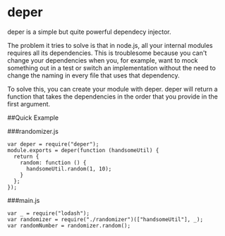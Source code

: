 deper
=====

deper is a simple but quite powerful dependecy injector.

The problem it tries to solve is that in node.js, all your internal modules requires all its dependencies. This is troublesome because you can't change your dependencies when you, for example, want to mock something out in a test or switch an implementation without the need to change the naming in every file that uses that dependency.

To solve this, you can create your module with deper. deper will return a function that takes the dependencies in the order that you provide in the first argument.

##Quick Example

###randomizer.js
```
var deper = require("deper");
module.exports = deper(function (handsomeUtil) {
  return {
    random: function () {
      handsomeUtil.random(1, 10);
    }
  };
});
```

###main.js
```
var _ = require("lodash");
var randomizer = require("./randomizer")(["handsomeUtil"], _);
var randomNumber = randomizer.random();
```
